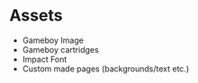 # Assets
- Gameboy Image
- Gameboy cartridges
- Impact Font
- Custom made pages (backgrounds/text etc.)
